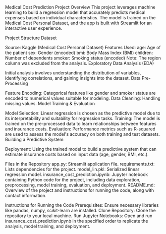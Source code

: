 Medical Cost Prediction
Project Overview
This project leverages machine learning to build a regression model that accurately predicts medical expenses based on individual characteristics. The model is trained on the Medical Cost Personal Dataset, and the app is built with Streamlit for an interactive user experience.

Project Structure
Dataset

Source: Kaggle (Medical Cost Personal Dataset)
Features Used:
age: Age of the patient
sex: Gender (encoded)
bmi: Body Mass Index (BMI)
children: Number of dependents
smoker: Smoking status (encoded)
Note: The region column was excluded from the analysis.
Exploratory Data Analysis (EDA)

Initial analysis involves understanding the distribution of variables, identifying correlations, and gaining insights into the dataset.
Data Pre-Processing

Feature Encoding: Categorical features like gender and smoker status are encoded to numerical values suitable for modeling.
Data Cleaning: Handling missing values.
Model Training & Evaluation

Model Selection: Linear regression is chosen as the predictive model due to its interpretability and suitability for regression tasks.
Training: The model is trained on the pre-processed data to learn relationships between features and insurance costs.
Evaluation: Performance metrics such as R-squared are used to assess the model's accuracy on both training and test datasets.
Building a Predictive System

Deployment: Using the trained model to build a predictive system that can estimate insurance costs based on input data (age, gender, BMI, etc.).

Files in the Repository
app.py: Streamlit application file.
requirements.txt: Lists dependencies for the project.
model_lin.pkl: Serialized linear regression model.
insurance_cost_prediction.ipynb: Jupyter notebook containing Python code for the project, including data exploration, preprocessing, model training, evaluation, and deployment.
README.md: Overview of the project and instructions for running the code, along with contact information.

Instructions for Running the Code
Prerequisites: Ensure necessary libraries like pandas, numpy, scikit-learn are installed.
Clone Repository: Clone the repository to your local machine.
Run Jupyter Notebooks: Open and run insurance_cost_prediction.ipynb in the specified order to replicate the analysis, model training, and deployment.
